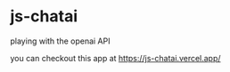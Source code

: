# js-chatai
playing with the openai API

you can checkout this app at https://js-chatai.vercel.app/
